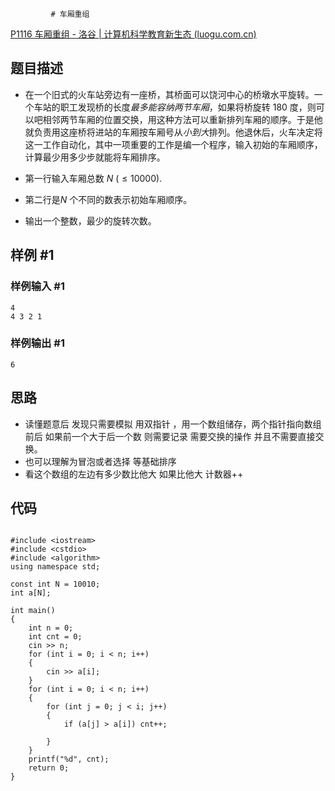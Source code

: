              # 车厢重组
[P1116 车厢重组 - 洛谷 | 计算机科学教育新生态 (luogu.com.cn)](https://www.luogu.com.cn/problem/P1116)

## 题目描述

- 在一个旧式的火车站旁边有一座桥，其桥面可以饶河中心的桥墩水平旋转。一个车站的职工发现桥的长度*最多能容纳两节车厢*，如果将桥旋转 $180$ 度，则可以吧相邻两节车厢的位置交换，用这种方法可以重新排列车厢的顺序。于是他就负责用这座桥将进站的车厢按车厢号从*小到大*排列。他退休后，火车决定将这一工作自动化，其中一项重要的工作是编一个程序，输入初始的车厢顺序，计算最少用多少步就能将车厢排序。

-  第一行输入车厢总数 $N$ $(\le 10000)$. 
- 第二行是$N$ 个不同的数表示初始车厢顺序。
- 输出一个整数，最少的旋转次数。

## 样例 #1

### 样例输入 #1

```
4
4 3 2 1
```

### 样例输出 #1

```
6
```

## 思路

- 读懂题意后 发现只需要模拟 用双指针 ，用一个数组储存，两个指针指向数组前后 如果前一个大于后一个数 则需要记录 需要交换的操作 并且不需要直接交换。
- 也可以理解为冒泡或者选择 等基础排序
- 看这个数组的左边有多少数比他大 如果比他大 计数器++ 








## 代码
```

#include <iostream>
#include <cstdio>
#include <algorithm>
using namespace std;

const int N = 10010;
int a[N];

int main()
{
	int n = 0;
	int cnt = 0;
	cin >> n;
	for (int i = 0; i < n; i++)
	{
		cin >> a[i];
	}
	for (int i = 0; i < n; i++)
	{
		for (int j = 0; j < i; j++)
		{
			if (a[j] > a[i]) cnt++;

		}
	}
	printf("%d", cnt);
	return 0;
}


```